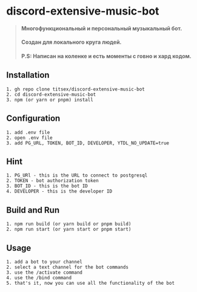 # discord-extensive-music-bot

> #### Многофункциональный и персональный музыкальный бот.
> #### Создан для локального круга людей.
> #### P.S: Написан на коленке и есть моменты с говно и хард кодом.

## Installation
```
1. gh repo clone titsex/discord-extensive-music-bot
2. cd discord-extensive-music-bot
3. npm (or yarn or pnpm) install
```

## Configuration
```
1. add .env file
2. open .env file
3. add PG_URL, TOKEN, BOT_ID, DEVELOPER, YTDL_NO_UPDATE=true
```

## Hint
```
1. PG_URl - this is the URL to connect to postgresql
2. TOKEN - bot authorization token
3. BOT_ID - this is the bot ID
4. DEVELOPER - this is the developer ID
```

## Build and Run
```
1. npm run build (or yarn build or pnpm build)
2. npm run start (or yarn start or pnpm start)
```

## Usage
```
1. add a bot to your channel
2. select a text channel for the bot commands
3. use the /activate command
4. use the /bind command
5. that's it, now you can use all the functionality of the bot
```
